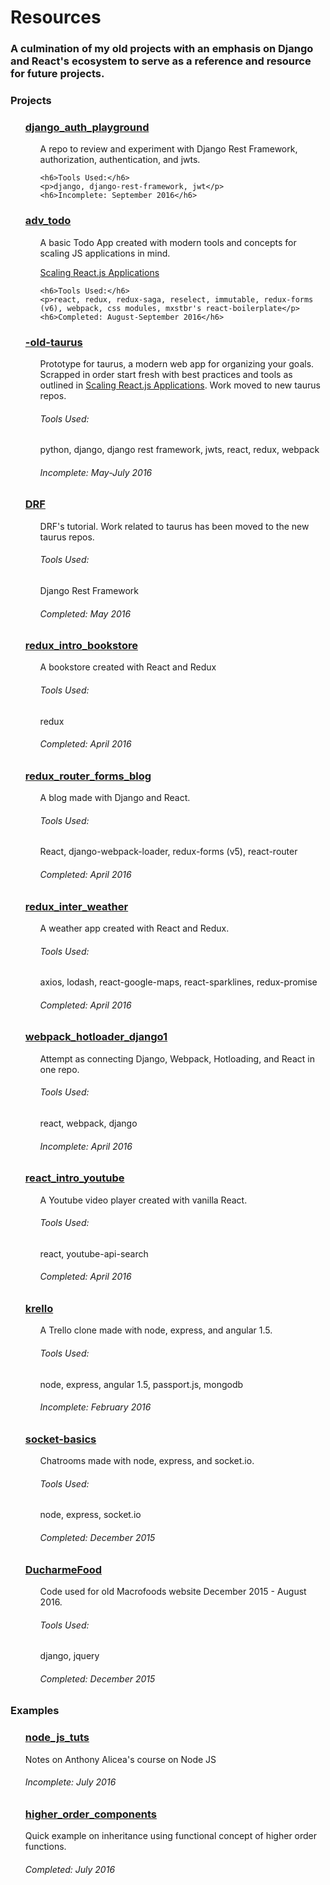 # Resources

<h3>A culmination of my old projects with an emphasis on Django and React's ecosystem to serve as a reference and resource for future projects.
</h3>

<h3>Projects</h3>
<ul>
  <h3><a href="https://github.com/KTruong888/resources/tree/v1/adv_todo">django_auth_playground</a></h3>
  <ul>
    <p>A repo to review and experiment with Django Rest Framework, authorization, authentication, and jwts.</p>

    <h6>Tools Used:</h6>
    <p>django, django-rest-framework, jwt</p>
    <h6>Incomplete: September 2016</h6>
  </ul>

  <h3><a href="https://github.com/KTruong888/resources/tree/v1/adv_todo">adv_todo</a></h3>
  <ul>
    <p>A basic Todo App created with modern tools and concepts for scaling JS applications in mind.</p>
    <p><a href="https://vimeo.com/168648012">Scaling React.js Applications</a></p>

    <h6>Tools Used:</h6>
    <p>react, redux, redux-saga, reselect, immutable, redux-forms (v6), webpack, css modules, mxstbr's react-boilerplate</p>
    <h6>Completed: August-September 2016</h6>
  </ul>

  <h3><a href="https://github.com/KTruong888/resources/tree/master/-old-taurus">-old-taurus</a></h3>
  <ul>
    <p>Prototype for taurus, a modern web app for organizing your goals. Scrapped in order start fresh with best practices and tools as outlined in <a href="https://vimeo.com/168648012">Scaling React.js Applications</a>. Work moved to new taurus repos.</p>
    <h6>Tools Used:</h6>
    <p>python, django, django rest framework, jwts, react, redux, webpack</p>
    <h6>Incomplete: May-July 2016</h6>
  </ul>

  <h3><a href="https://github.com/KTruong888/resources/tree/master/DRF">DRF</a></h3>
  <ul>
    <p>DRF's tutorial. Work related to taurus has been moved to the new taurus repos.</p>
    <h6>Tools Used:</h6>
    <p>Django Rest Framework</p>
    <h6>Completed: May 2016</h6>
  </ul>

  <h3><a href="https://github.com/KTruong888/resources/tree/master/redux_intro_bookstore">redux_intro_bookstore</a></h3>
  <ul>
    <p>A bookstore created with React and Redux</p>
    <h6>Tools Used:</h6>
    <p>redux</p>
    <h6>Completed: April 2016</h6>
  </ul>

  <h3><a href="https://github.com/KTruong888/resources/tree/v1/redux_router_forms_blog">redux_router_forms_blog</a></h3>
  <ul>
    <p>A blog made with Django and React.</p>
    <h6>Tools Used:</h6>
    <p>React, django-webpack-loader, redux-forms (v5), react-router</p>
    <h6>Completed: April 2016</h6>
  </ul>

  <h3><a href="https://github.com/KTruong888/resources/tree/master/redux_inter_weather">redux_inter_weather</a></h3>
  <ul>
    <p>A weather app created with React and Redux.</p>
    <h6>Tools Used:</h6>
    <p>axios, lodash, react-google-maps, react-sparklines, redux-promise</p>
    <h6>Completed: April 2016</h6>
  </ul>

  <h3><a href="https://github.com/KTruong888/resources/tree/master/webpack_hotloader_django1">webpack_hotloader_django1</a></h3>
  <ul>
    <p>Attempt as connecting Django, Webpack, Hotloading, and React in one repo.</p>
    <h6>Tools Used:</h6>
    <p>react, webpack, django</p>
    <h6>Incomplete: April 2016</h6>
  </ul>

  <h3><a href="https://github.com/KTruong888/resources/tree/master/react_intro_youtube">react_intro_youtube</a></h3>
  <ul>
    <p>A Youtube video player created with vanilla React.</p>
    <h6>Tools Used:</h6>
    <p>react, youtube-api-search</p>
    <h6>Completed: April 2016</h6>
  </ul>

  <h3><a href="https://github.com/KTruong888/resources/tree/master/krello">krello</a></h3>
  <ul>
    <p>A Trello clone made with node, express, and angular 1.5.</p>
    <h6>Tools Used:</h6>
    <p>node, express, angular 1.5, passport.js, mongodb</p>
    <h6>Incomplete: February 2016</h6>
  </ul>

  <h3><a href="https://github.com/KTruong888/resources/tree/master/socket-basics">socket-basics</a></h3>
  <ul>
    <p>Chatrooms made with node, express, and socket.io.</p>
    <h6>Tools Used:</h6>
    <p>node, express, socket.io</p>
    <h6>Completed: December 2015</h6>
  </ul>

  <h3><a href="https://github.com/KTruong888/resources/tree/master/DucharmeFood">DucharmeFood</a></h3>
  <ul>
    <p>Code used for old Macrofoods website December 2015 - August 2016.</p>
    <h6>Tools Used:</h6>
    <p>django, jquery</p>
    <h6>Completed: December 2015</h6>
  </ul>

</ul>

<h3>Examples</h3>
<ul>
  <h3><a href="https://github.com/KTruong888/resources/tree/master/nodejs_tuts/anthony_alicea">node_js_tuts</a></h3>
  <p>Notes on Anthony Alicea's course on Node JS</p>
  <h6>Incomplete: July 2016</h6>


  <h3><a href="https://github.com/KTruong888/resources/tree/master/higher_order_components">higher_order_components</a></h3>
  <p>Quick example on inheritance using functional concept of higher order functions.</p>
  <h6>Completed: July 2016</h6>

</ul>
